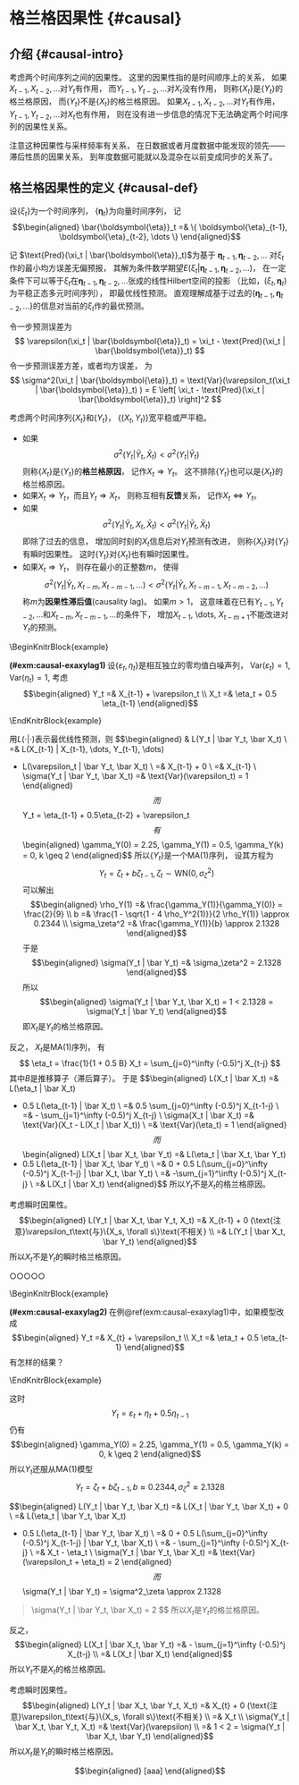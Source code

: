 # 格兰格因果性 {#causal}



## 介绍 {#causal-intro}

考虑两个时间序列之间的因果性。
这里的因果性指的是时间顺序上的关系，
如果$X_{t-1}, X_{t-2}, \dots$对$Y_t$有作用，
而$Y_{t-1}, Y_{t-2}, \dots$对$X_t$没有作用，
则称$\{X_t \}$是$\{ Y_t \}$的格兰格原因，
而$\{ Y_t \}$不是$\{ X_t \}$的格兰格原因。
如果$X_{t-1}, X_{t-2}, \dots$对$Y_t$有作用，
$Y_{t-1}, Y_{t-2}, \dots$对$X_t$也有作用，
则在没有进一步信息的情况下无法确定两个时间序列的因果性关系。

注意这种因果性与采样频率有关系，
在日数据或者月度数据中能发现的领先——滞后性质的因果关系，
到年度数据可能就以及混杂在以前变成同步的关系了。


## 格兰格因果性的定义 {#causal-def}

设$\{ \xi_t \}$为一个时间序列，
$\{ \boldsymbol{\eta}_t \}$为向量时间序列，
记
$$\begin{aligned}
\bar{\boldsymbol{\eta}}_t =& \{ \boldsymbol{\eta}_{t-1}, \boldsymbol{\eta}_{t-2}, \dots \} 
\end{aligned}$$

记
$\text{Pred}(\xi_t | \bar{\boldsymbol{\eta}}_t)$为基于
$\boldsymbol{\eta}_{t-1}, \boldsymbol{\eta}_{t-2}, \dots$
对$\xi_t$作的最小均方误差无偏预报，
其解为条件数学期望$E(\xi_t | \boldsymbol{\eta}_{t-1}, \boldsymbol{\eta}_{t-2}, \dots)$，
在一定条件下可以等于$\xi_t$在$\boldsymbol{\eta}_{t-1}, \boldsymbol{\eta}_{t-2}, \dots$张成的线性Hilbert空间的投影
（比如，$(\xi_t, \boldsymbol{\eta}_t)$为平稳正态多元时间序列），
即最优线性预测。
直观理解成基于过去的$\{\boldsymbol{\eta}_{t-1}, \boldsymbol{\eta}_{t-2}, \dots \}$的信息对当前的$\xi_t$作的最优预测。

令一步预测误差为
$$
  \varepsilon(\xi_t | \bar{\boldsymbol{\eta}}_t) 
  = \xi_t - \text{Pred}(\xi_t | \bar{\boldsymbol{\eta}}_t)
$$
令一步预测误差方差，或者均方误差，
为
$$
  \sigma^2(\xi_t | \bar{\boldsymbol{\eta}}_t)  
  = \text{Var}(\varepsilon_t(\xi_t | \bar{\boldsymbol{\eta}}_t) )
  = E \left[ \xi_t - \text{Pred}(\xi_t | \bar{\boldsymbol{\eta}}_t) \right]^2
$$


考虑两个时间序列$\{ X_t \}$和$\{ Y_t \}$，
$\{(X_t, Y_t) \}$宽平稳或严平稳。

* 如果
$$
\sigma^2(Y_t | \bar Y_t, \bar X_t) < \sigma^2(Y_t | \bar Y_t)
$$
则称$\{ X_t \}$是$\{ Y_t \}$的**格兰格原因**，
记作$X_t \Rightarrow Y_t$。
这不排除$\{ Y_t \}$也可以是$\{ X_t \}$的格兰格原因。
* 如果$X_t \Rightarrow Y_t$，而且$Y_t \Rightarrow X_t$，
则称互相有**反馈**关系，
记作$X_t \Leftrightarrow Y_t$。
* 如果
$$
\sigma^2(Y_t | \bar Y_t, X_t, \bar X_t) < \sigma^2(Y_t | \bar Y_t, \bar X_t)
$$
即除了过去的信息，
增加同时刻的$X_t$信息后对$Y_t$预测有改进，
则称$\{X_t \}$对$\{Y_t \}$有瞬时因果性。
这时$\{Y_t \}$对$\{X_t \}$也有瞬时因果性。
* 如果$X_t \Rightarrow Y_t$，
则存在最小的正整数$m$，
使得
$$
\sigma^2(Y_t | \bar Y_t, X_{t-m}, X_{t-m-1}, \dots) 
< \sigma^2(Y_t | \bar Y_t, X_{t-m-1}, X_{t-m-2}, \dots) 
$$
称$m$为**因果性滞后值**(causality lag)。
如果$m>1$，
这意味着在已有$Y_{t-1}, Y_{t-2}, \dots$和$X_{t-m}, X_{t-m-1}, \dots$的条件下，
增加$X_{t-1}$, \dots, $X_{t-m+1}$不能改进对$Y_t$的预测。

\BeginKnitrBlock{example}<div class="example"><span class="example" id="exm:causal-exaxylag1"><strong>(\#exm:causal-exaxylag1) </strong></span>设$\{ \varepsilon_t, \eta_t \}$是相互独立的零均值白噪声列，
$\text{Var}(\varepsilon_t)=1$,
$\text{Var}(\eta_t)=1$,
考虑
$$\begin{aligned}
Y_t =& X_{t-1} + \varepsilon_t \\
X_t =& \eta_t + 0.5 \eta_{t-1}
\end{aligned}$$
</div>\EndKnitrBlock{example}

用$L(\cdot|\cdot)$表示最优线性预测，则
$$\begin{aligned}
& L(Y_t | \bar Y_t, \bar X_t) \\
=& L(X_{t-1} | X_{t-1}, \dots, Y_{t-1}, \dots)
+ L(\varepsilon_t | \bar Y_t, \bar X_t) \\
=& X_{t-1} + 0 \\
=& X_{t-1} \\
\sigma(Y_t | \bar Y_t, \bar X_t) =&
\text{Var}(\varepsilon_t) = 1
\end{aligned}$$
而
$$
Y_t = \eta_{t-1} + 0.5\eta_{t-2} + \varepsilon_t
$$
有
$$\begin{aligned}
\gamma_Y(0) = 2.25,
\gamma_Y(1) = 0.5,
\gamma_Y(k) = 0, k \geq 2
\end{aligned}$$
所以$\{Y_t \}$是一个MA(1)序列，
设其方程为
$$
Y_t = \zeta_t + b \zeta_{t-1}, 
\zeta_t \sim \text{WN}(0, \sigma_\zeta^2)
$$
可以解出
$$\begin{aligned}
\rho_Y(1) =& \frac{\gamma_Y(1)}{\gamma_Y(0)} = \frac{2}{9} \\
b =& \frac{1 - \sqrt{1 - 4 \rho_Y^2(1)}}{2 \rho_Y(1)}
\approx 0.2344 \\
\sigma_\zeta^2 =& \frac{\gamma_Y(1)}{b} \approx 2.1328
\end{aligned}$$
于是
$$\begin{aligned}
\sigma(Y_t | \bar Y_t)
=& \sigma_\zeta^2 = 2.1328
\end{aligned}$$
所以
$$\begin{aligned}
\sigma(Y_t | \bar Y_t, \bar X_t) = 1
< 2.1328 = \sigma(Y_t | \bar Y_t)
\end{aligned}$$
即$X_t$是$Y_t$的格兰格原因。

反之，
$X_t$是MA(1)序列，
有
$$
\eta_t = \frac{1}{1 + 0.5 B} X_t
= \sum_{j=0}^\infty (-0.5)^j X_{t-j}
$$
其中$B$是推移算子（滞后算子）。
于是
$$\begin{aligned}
L(X_t | \bar X_t)
=& L(\eta_t | \bar X_t)
+ 0.5 L(\eta_{t-1} | \bar X_t) \\
=& 0.5 \sum_{j=0}^\infty (-0.5)^j X_{t-1-j} \\
=& - \sum_{j=1}^\infty (-0.5)^j X_{t-j} \\
\sigma(X_t | \bar X_t)
=& \text{Var}(X_t - L(X_t | \bar X_t)) \\
=& \text{Var}(\eta_t) = 1
\end{aligned}$$
而
$$\begin{aligned}
L(X_t | \bar X_t, \bar Y_t) 
=& L(\eta_t | \bar X_t, \bar Y_t)
+ 0.5 L(\eta_{t-1} | \bar X_t, \bar Y_t) \\
=& 0 +
0.5 L(\sum_{j=0}^\infty (-0.5)^j X_{t-1-j} | \bar X_t, \bar Y_t) \\
=& -\sum_{j=1}^\infty (-0.5)^j X_{t-j} \\
=& L(X_t | \bar X_t)
\end{aligned}$$
所以$Y_t$不是$X_t$的格兰格原因。

考虑瞬时因果性。
$$\begin{aligned}
L(Y_t | \bar X_t, \bar Y_t, X_t)
=& X_{t-1} + 0 (\text{注意}\varepsilon_t\text{与}\{X_s, \forall s\}\text{不相关} \\
=& L(Y_t | \bar X_t, \bar Y_t)
\end{aligned}$$
所以$X_t$不是$Y_t$的瞬时格兰格原因。

○○○○○


\BeginKnitrBlock{example}<div class="example"><span class="example" id="exm:causal-exaxylag2"><strong>(\#exm:causal-exaxylag2) </strong></span>在例\@ref(exm:causal-exaxylag1)中，如果模型改成
$$\begin{aligned}
Y_t =& X_{t} + \varepsilon_t \\
X_t =& \eta_t + 0.5 \eta_{t-1}
\end{aligned}$$
有怎样的结果？
</div>\EndKnitrBlock{example}

这时
$$
Y_t = \varepsilon_t + \eta_t + 0.5 \eta_{t-1}
$$
仍有
$$\begin{aligned}
\gamma_Y(0) = 2.25,
\gamma_Y(1) = 0.5,
\gamma_Y(k) = 0, k \geq 2
\end{aligned}$$
所以$Y_t$还服从MA(1)模型
$$
Y_t = \zeta_t + b \zeta_{t-1},
b \approx 0.2344,
\sigma^2_\zeta \approx 2.1328
$$

$$\begin{aligned}
L(Y_t | \bar Y_t, \bar X_t)
=& L(X_t | \bar Y_t, \bar X_t) + 0 \\
=& L(\eta_t | \bar Y_t, \bar X_t)
+ 0.5 L(\eta_{t-1} | \bar Y_t, \bar X_t) \\
=& 0 + 0.5 L(\sum_{j=0}^\infty (-0.5)^j X_{t-1-j} | \bar Y_t, \bar X_t) \\
=& - \sum_{j=1}^\infty (-0.5)^j X_{t-j} \\
=& X_t - \eta_t \\
\sigma(Y_t | \bar Y_t, \bar X_t) 
=& \text{Var}(\varepsilon_t + \eta_t) = 2
\end{aligned}$$
而
$$
\sigma(Y_t | \bar Y_t)
= \sigma^2_\zeta \approx 2.1328
> \sigma(Y_t | \bar Y_t, \bar X_t) = 2
$$
所以$X_t$是$Y_t$的格兰格原因。

反之，
$$\begin{aligned}
L(X_t | \bar X_t, \bar Y_t)
=& - \sum_{j=1}^\infty (-0.5)^j X_{t-j} \\
=& L(X_t | \bar X_t)
\end{aligned}$$
所以$Y_t$不是$X_t$的格兰格原因。

考虑瞬时因果性。
$$\begin{aligned}
L(Y_t | \bar X_t, \bar Y_t, X_t)
=& X_{t} + 0 (\text{注意}\varepsilon_t\text{与}\{X_s, \forall s\}\text{不相关} \\
=& X_t \\
\sigma(Y_t | \bar X_t, \bar Y_t, X_t)
=& \text{Var}(\varepsilon) \\
=& 1 < 2 = \sigma(Y_t | \bar X_t, \bar Y_t)
\end{aligned}$$
所以$X_t$是$Y_t$的瞬时格兰格原因。







$$\begin{aligned}
[aaa]
\end{aligned}$$
